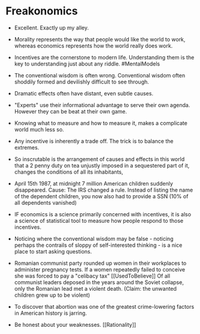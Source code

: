 # Freakonomics

- Excellent. Exactly up my alley.

- Morality represents the way that people would like the world to work, whereas economics represents how the world really does work.

- Incentives are the cornerstone to modern life. Understanding them is the key to understanding just about any riddle. #MentalModels

- The conventional wisdom is often wrong. Conventional wisdom often shoddily formed and devilishly difficult to see through.

- Dramatic effects often have distant, even subtle causes.

- "Experts" use their informational advantage to serve their own agenda. However they can be beat at their own game.

- Knowing what to measure and how to measure it, makes a complicate world much less so.

- Any incentive is inherently a trade off. The trick is to balance the extremes.

- So inscrutable is the arrangement of causes and effects in this world that a 2 penny duty on tea unjustly imposed in a sequestered part of it, changes the conditions of all its inhabitants,

- April 15th 1987, at midnight 7 million American children suddenly disappeared. Cause: The IRS changed a rule. Instead of listing the name of the dependent children, you now also had to provide a SSN
   (10% of all dependents vanished)

- IF economics is a science primarily concerned with incentives, it is also a science of statistical tool to measure how people respond to those incentives.

- Noticing where the conventional wisdom may be false - noticing perhaps the contrails of sloppy of self-interested thinking - is a nice place to start asking questions.

- Romanian communist party rounded up women in their workplaces to administer pregnancy tests. If a women repeatedly failed to conceive she was forced to pay a "celibacy tax"  [[UsedToBelieve]]
  Of all communist leaders deposed in the years around the Soviet collapse, only the Romanian lead met a violent death. (Claim: the unwanted children grew up to be violent)

- To discover that abortion was one of the greatest crime-lowering factors in American history is jarring.

- Be honest about your weaknesses. [[Rationality]] 
